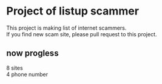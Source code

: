 # Project of listup scammer
This project is making list of internet scammers.  
If you find new scam site, please pull request to this project.

## now progless  
8 sites  
4 phone number
